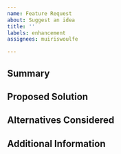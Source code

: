 ```yaml
---
name: Feature Request
about: Suggest an idea
title: ''
labels: enhancement
assignees: muiriswoulfe

---
```


<!-- Please provide as much detail as possible. Inapplicable sections may be
     left blank. -->

## Summary

## Proposed Solution

## Alternatives Considered

## Additional Information
